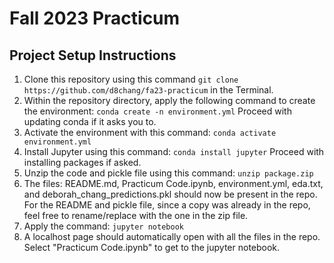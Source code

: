 # Fall 2023 Practicum

## Project Setup Instructions

1. Clone this repository using this command `git clone https://github.com/d8chang/fa23-practicum` in the Terminal.
2. Within the repository directory, apply the following command to create the environment: `conda create -n environment.yml` Proceed with updating conda if it asks you to.  
3. Activate the environment with this command: `conda activate environment.yml`
4. Install Jupyter using this command: `conda install jupyter` Proceed with installing packages if asked.
5. Unzip the code and pickle file using this command: `unzip package.zip`
6. The files: README.md, Practicum Code.ipynb, environment.yml, eda.txt, and deborah_chang_predictions.pkl should now be present in the repo. For the README and pickle file, since a copy was already in the repo, feel free to rename/replace with the one in the zip file.
7. Apply the command: `jupyter notebook`
8. A localhost page should automatically open with all the files in the repo. Select "Practicum Code.ipynb" to get to the jupyter notebook.
